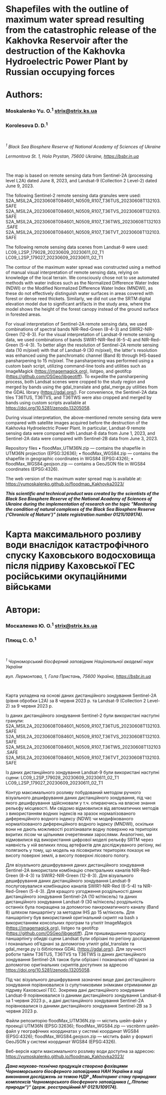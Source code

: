 # Shapefiles with the outline of maximum water spread resulting from the catastrophic release of the Kakhovka Reservoir after the destruction of the Kakhovka Hydroelectric Power Plant by Russian occupying forces

# Authors:

### Moskalenko Yu. O.<sup>1</sup> strix@strix.ks.ua

### Korolesova D. D.<sup>1</sup>
<br>

*<sup>1</sup> Black Sea Biosphere Reserve of National Academy of Sciences of Ukraine*

*Lermontova St. 1, Hola Prystan, 75600 Ukraine, https://bsbr.in.ua*

<br>


The map is based on remote sensing data from Sentinel-2A (processing level L2A) dated June 8, 2023, and Landsat-9 (Collection 2 Level-2) dated June 9, 2023.

The following Sentinel-2 remote sensing data granules were used: S2A_MSIL2A_20230608T084601_N0509_R107_T36TUS_20230608T132103.SAFE
S2A_MSIL2A_20230608T084601_N0509_R107_T36TVS_20230608T132103.SAFE
S2A_MSIL2A_20230608T084601_N0509_R107_T36TWS_20230608T132103.SAFE
S2A_MSIL2A_20230608T084601_N0509_R107_T36TVT_20230608T132103.SAFE

The following remote sensing data scenes from Landsat-9 were used:
LC09_L2SP_179028_20230609_20230611_02_T1
LC09_L2SP_179027_20230609_20230611_02_T1

The contour of the maximum water spread was constructed using a method of manual visual interpretation of remote sensing data, relying on knowledge of the local terrain. We consciously chose not to use automated methods with water indices such as the Normalized Difference Water Index (NDWI) or the Modified Normalized Difference Water Index (MNDWI), as these do not effectively distinguish water surfaces in areas covered with forest or dense reed thickets. Similarly, we did not use the SRTM digital elevation model due to significant artifacts in the study area, where the model shows the height of the forest canopy instead of the ground surface in forested areas.

For visual interpretation of Sentinel-2A remote sensing data, we used combinations of spectral bands NIR-Red-Green (8-4-3) and SWIR2-NIR-Green (12-8-3). For the visual interpretation of Landsat-9 remote sensing data, we used combinations of bands SWIR1-NIR-Red (6-5-4) and NIR-Red-Green (5-4-3). To better align the resolution of Sentinel-2A remote sensing data (10 m/pixel) with that of Landsat-9 (30 m/pixel), the latter's resolution was enhanced using the panchromatic channel (Band 8) through IHS-based pansharpening to 15 m/pixel. The pansharpening was performed using a custom bash script, utilizing command-line tools and utilities such as ImageMagick (https://imagemagick.org), listgeo, and geotifcp (https://github.com/OSGeo/libgeotiff). To expedite the pansharpening process, both Landsat scenes were cropped to the study region and merged by bands using the gdal_translate and gdal_merge.py utilities from the GDAL library (https://gdal.org/). For convenience, the Sentinel-2A data tiles T36TUS, T36TVS, and T36TWS were also cropped and merged by bands using custom scripts available at https://doi.org/10.5281/zenodo.13205058.

During visual interpretation, the above-mentioned remote sensing data were compared with satellite images acquired before the destruction of the Kakhovka Hydroelectric Power Plant. In particular, Landsat-9 remote sensing data were compared with Landsat-8 data from June 1, 2023, and Sentinel-2A data were compared with Sentinel-2B data from June 3, 2023.

Repository files
• floodMax_UTM36N.zip — contains the shapefile in UTM36N projection (EPSG:32636);
• floodMax_WGS84.zip — contains the shapefile in geographic coordinates in WGS84 (EPSG:4326);
• floodMax_WGS84.geojson.zip — contains a GeoJSON file in WGS84 coordinates (EPSG:4326).

The web version of the maximum water spread map is available at: https://yumoskalenko.github.io/floodmap_Kakhovka2023/


***This scientific and technical product was created by the scientists of the Black Sea Biosphere Reserve of the National Academy of Sciences of Ukraine during the implementation of research on the topic "Monitoring the condition of natural complexes of the Black Sea Biosphere Reserve (‘Chronicle of Nature’)" (state registration number 0121U109174).***


# Карта максимального розливу води внаслідок катастрофічного спуску Каховського водосховища після підриву Каховської ГЕС російськими окупаційними військами


# Автори:

### Москаленко Ю. О.<sup>1</sup> strix@strix.ks.ua

### Плющ С. О.<sup>1</sup>
<br>

*<sup>1</sup> Чорноморський біосферний заповідник Національної академії наук України*

*вул. Лермонтова, 1, Гола Пристань, 75600 Україна, https://bsbr.in.ua*

<br>


Карта укладена на основі даних дистанційного зондування Sentinel-2A (рівня обробки L2A) за 8 червня 2023 р. та Landsat-9 (Collection 2 Level-2) за 9 червня 2023 р.

Із даних дистанційного зондування Sentinel-2 були використані наступні гранули:
S2A_MSIL2A_20230608T084601_N0509_R107_T36TUS_20230608T132103.SAFE
S2A_MSIL2A_20230608T084601_N0509_R107_T36TVS_20230608T132103.SAFE
S2A_MSIL2A_20230608T084601_N0509_R107_T36TWS_20230608T132103.SAFE
S2A_MSIL2A_20230608T084601_N0509_R107_T36TVT_20230608T132103.SAFE

Із даних дистанційного зондування Landsat-9 були використані наступні сцени:
LC09_L2SP_179028_20230609_20230611_02_T1
LC09_L2SP_179027_20230609_20230611_02_T1

Контур максимального розливу побудований методом ручного візуального дешифрування даних дистанційного зондування, під час якого дешифрування здійснювали у т.ч. опираючись на власне знання рельєфу місцевості. Ми свідомо відмовилися від автоматичних методів з використанням водних індексів на зразок нормалізованого диференційного водного індексу (NDWI) чи модифікованого нормалізованого диференційного водного індексу (MNDWI), оскільки вони не дають можливості розпізнавати водну поверхню на територіях вкритих лісом чи щільними очеретяними зарослями. Аналогічно, ми відмовилися від використання цифрової моделі рельєфу SRTM через наявність у ній великих площ артефактів для досліджуваного регіону, які полягають у тому, що модель на лісовкритих територіях показує не висоту поверхні землі, а висоту поверхні лісового пологу.

Для візуального дешифрування даних дистанційного зондування Sentinel-2A використали комбінацію спектральних каналів NIR-Red-Green (8-4-3) та SWIR2-NIR-Green (12-8-3). Для візуального дешифрування даних дистанційного зондування Landsat-9 послуговувалися комбінацією каналів SWIR1-NIR-Red (6-5-4) та NIR-Red-Green (5-4-3). Для кращого узгодження роздільності даних дистанційного зондування Sentinel-2A (10 м/піксель) та даних дистанційного зондування Landsat-9 (30 м/піксель) роздільність останніх була покращена за допомогою  панхроматичного каналу (Band 8) шляхом паншарпінгу за методом IHS до 15 м/піксель. Для паншарпінгу був використаний оригінальний скрипт на bash з використанням консольних програм та утиліт ImageMagick (https://imagemagick.org), listgeo та geotifcp (https://github.com/OSGeo/libgeotiff). Для пришвидшення процесу паншарпінгу обидві сцени Landsat були обрізані по регіону дослідження і поканально обʼєднані за допомогою утиліт gdal_translate та gdal_merge.py із бібліотеки GDAL (https://gdal.org/). Для зручності роботи тайли T36TUS, T36TVS та T36TWS із даних дистанційного зондування Sentinel-2A також були обрізані і поканально об'єднані за допомогою оригінальних скриптів доступних за адресою https://doi.org/10.5281/zenodo.13205058.

Під час візуального дешифрування зазначені вище дані дистанційного зондування порівнювалися із супутниковими знімками отриманими до підриву Каховської ГЕС. Зокрема дані дистанційного зондування Landsat-9 порівнювалися із даними дистанційного зондування Landsat-8 за 1 червня 2023 р., а дані дистанційного зондування Sentinel-2A порівнювалися із даними дистанційного зондування Sentinel-2B за 3 червня 2023 р.

Файли репозиторію
floodMax_UTM36N.zip — містить шейп-файл у проекції UTM36N (EPSG:32636);
floodMax_WGS84.zip — vscnbnm шейп-файл у географічних координатах у системі координат WGS84 (EPSG:4326);
floodMax_WGS84.geojson.zip — містить файл у форматі GeoJSON у системі координат WGS84 (EPSG:4326).

Веб-версія карти максимального розливу води доступна за адресою: https://yumoskalenko.github.io/floodmap_Kakhovka2023/

***Дана науково-технічна продукція створена фахівцями Чорноморського біосферного заповідника НАН України в ході виконання досліджень за темою  НДР „Моніторинг стану природних комплексів Чорноморського біосферного заповідника („Літопис природи“)“ (держ. реєстраційний № 0121U109174).***
